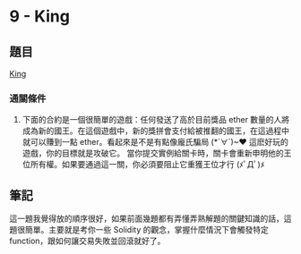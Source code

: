 # 9 - King

## 題目
[King](https://ethernaut.openzeppelin.com/level/0x3049C00639E6dfC269ED1451764a046f7aE500c6)

### 通關條件
1. 下面的合約是一個很簡單的遊戲：任何發送了高於目前獎品 ether 數量的人將成為新的國王。在這個遊戲中，新的獎拼會支付給被推翻的國王，在這過程中就可以賺到一點 ether。看起來是不是有點像龐氏騙局 (*´∀`)~♥ 這麽好玩的遊戲，你的目標就是攻破它。 當你提交實例給關卡時，關卡會重新申明他的王位所有權。如果要通過這一關，你必須要阻止它重獲王位才行 (ﾒﾟДﾟ)ﾒ

## 筆記
這一題我覺得放的順序很好，如果前面幾題都有弄懂弄熟解題的關鍵知識的話，這題很簡單。主要就是考你一些 Solidity 的觀念，掌握什麼情況下會觸發特定function，跟如何讓交易失敗並回滾就好了。



